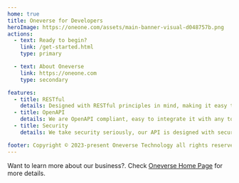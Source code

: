 ```yaml
---
home: true
title: Oneverse for Developers
heroImage: https://oneone.com/assets/main-banner-visual-d048757b.png
actions:
  - text: Ready to begin?
    link: /get-started.html
    type: primary

  - text: About Oneverse
    link: https://oneone.com
    type: secondary

features:
  - title: RESTful
    details: Designed with RESTful principles in mind, making it easy to interact with.
  - title: OpenAPI
    details: We are OpenAPI compliant, easy to integrate it with any tool that supports OpenAPI.
  - title: Security
    details: We take security seriously, our API is designed with security in mind.

footer: Copyright © 2023-present Oneverse Technology all rights reserved
---
```


Want to learn more about our business?. Check [Oneverse Home Page][oneverse-home] for more details.

[oneverse-home]: https://oneone.com/
